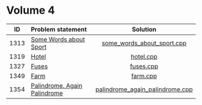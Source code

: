 # Volume 4

|  ID  |        Problem statement         |              Solution               |
|:----:|:---------------------------------|:-----------------------------------:|
| 1313 | [Some Words about Sport][]       | [some_words_about_sport.cpp][]      |
| 1319 | [Hotel][]                        | [hotel.cpp][]                       |
| 1327 | [Fuses][]                        | [fuses.cpp][]                       |
| 1349 | [Farm][]                         | [farm.cpp][]                        |
| 1354 | [Palindrome. Again Palindrome][] | [palindrome_again_palindrome.cpp][] |

[Some Words about Sport]:       http://acm.timus.ru/problem.aspx?space=1&num=1313
[Hotel]:                        http://acm.timus.ru/problem.aspx?space=1&num=1319
[Fuses]:                        http://acm.timus.ru/problem.aspx?space=1&num=1327
[Farm]:                         http://acm.timus.ru/problem.aspx?space=1&num=1349
[Palindrome. Again Palindrome]: http://acm.timus.ru/problem.aspx?space=1&num=1354

[some_words_about_sport.cpp]:      some_words_about_sport.cpp
[hotel.cpp]:                       hotel.cpp
[fuses.cpp]:                       fuses.cpp
[farm.cpp]:                        farm.cpp
[palindrome_again_palindrome.cpp]: palindrome_again_palindrome.cpp
